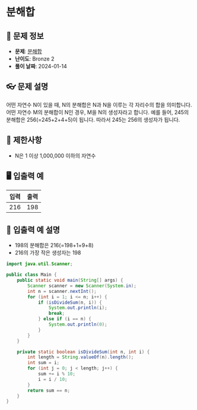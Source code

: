 # 분해합

## 📌 문제 정보
- **문제**: [분해합](https://www.acmicpc.net/problem/2231)
- **난이도**: Bronze 2
- **풀이 날짜**: 2024-01-14

## 👓 문제 설명
어떤 자연수 N이 있을 때, N의 분해합은 N과 N을 이루는 각 자리수의 합을 의미합니다. 어떤 자연수 M의 분해합이 N인 경우, M을 N의 생성자라고 합니다. 예를 들어, 245의 분해합은 256(=245+2+4+5)이 됩니다. 따라서 245는 256의 생성자가 됩니다.

## 🚫 제한사항
- N은 1 이상 1,000,000 이하의 자연수

## 🖥️ 입출력 예
| 입력 | 출력 |
|------|------|
| 216 | 198 |

## 📝 입출력 예 설명
- 198의 분해합은 216(=198+1+9+8)
- 216의 가장 작은 생성자는 198

```java
import java.util.Scanner;

public class Main {
	public static void main(String[] args) {
		Scanner scanner = new Scanner(System.in);
		int n = scanner.nextInt();
		for (int i = 1; i <= n; i++) {
			if (isDivideSum(n, i)) {
				System.out.println(i);
				break;
			} else if (i == n) {
				System.out.println(0);
			}
		}
	}

	private static boolean isDivideSum(int n, int i) {
		int length = String.valueOf(n).length();
		int sum = i;
		for (int j = 0; j < length; j++) {
			sum += i % 10;
			i = i / 10;
		}
		return sum == n;
	}
}

```